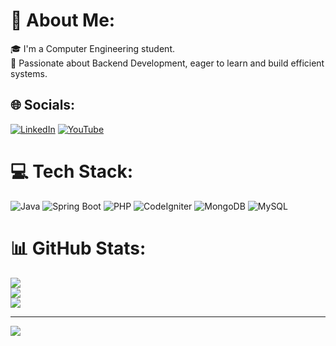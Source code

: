 # 💫 About Me:
🎓 I'm a Computer Engineering student.<br>🚀 Passionate about Backend Development, eager to learn and build efficient systems.<br>


## 🌐 Socials:
[![LinkedIn](https://img.shields.io/badge/LinkedIn-%230077B5.svg?logo=linkedin&logoColor=white)](https://linkedin.com/in/MEREmmanuel) [![YouTube](https://img.shields.io/badge/YouTube-%23FF0000.svg?logo=YouTube&logoColor=white)](https://youtube.com/@rossmartinez6633) 

# 💻 Tech Stack:
![Java](https://img.shields.io/badge/java-%23ED8B00.svg?style=for-the-badge&logo=java&logoColor=white) ![Spring Boot](https://img.shields.io/badge/Spring%20Boot-%236DB33F.svg?style=for-the-badge&logo=spring-boot&logoColor=white) ![PHP](https://img.shields.io/badge/php-%23777BB4.svg?style=for-the-badge&logo=php&logoColor=white) ![CodeIgniter](https://img.shields.io/badge/codeigniter-%23DD4814.svg?style=for-the-badge&logo=codeigniter&logoColor=white) ![MongoDB](https://img.shields.io/badge/mongodb-%2347A248.svg?style=for-the-badge&logo=mongodb&logoColor=white) ![MySQL](https://img.shields.io/badge/mysql-%234479A1.svg?style=for-the-badge&logo=mysql&logoColor=white)

# 📊 GitHub Stats:
![](https://github-readme-stats.vercel.app/api?username=MEREmmanuel&theme=dark&hide_border=false&include_all_commits=false&count_private=false)<br/>
![](https://github-readme-streak-stats.herokuapp.com/?user=MEREmmanuel&theme=dark&hide_border=false)<br/>
![](https://github-readme-stats.vercel.app/api/top-langs/?username=MEREmmanuel&theme=dark&hide_border=false&include_all_commits=false&count_private=false&layout=compact)

---
[![](https://visitcount.itsvg.in/api?id=MEREmmanuel&icon=0&color=0)](https://visitcount.itsvg.in)

<!-- Proudly created with GPRM ( https://gprm.itsvg.in ) -->
